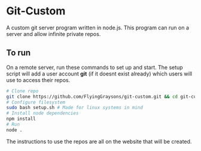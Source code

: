 # Git-Custom
A custom git server program written in node.js.
This program can run on a server and allow infinite private repos.

## To run
On a remote server, run these commands to set up and start.
The setup script will add a user account __git__ (if it doesnt exist already) which users will use to access their repos.
```bash
# Clone repo
git clone https://github.com/FlyingGraysons/git-custom.git && cd git-custom
# Configure filesystem
sudo bash setup.sh # Made for linux systems in mind
# Install node dependencies
npm install
# Run
node .
```
The instructions to use the repos are all on the website that will be created.
